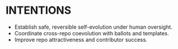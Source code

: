 # INTENTIONS
- Establish safe, reversible self-evolution under human oversight.
- Coordinate cross-repo coevolution with ballots and templates.
- Improve repo attractiveness and contributor success.
